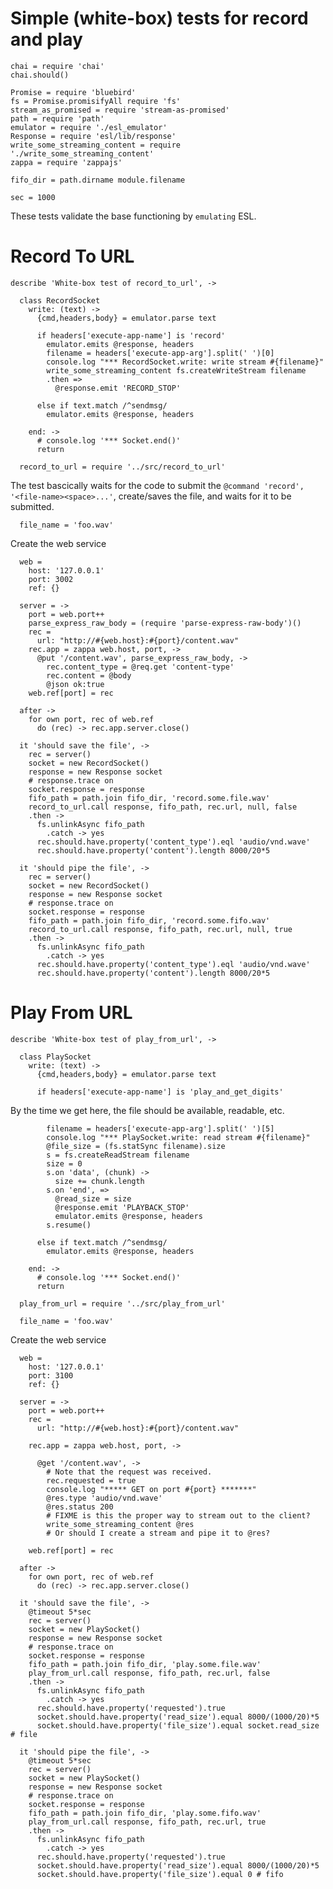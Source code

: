 Simple (white-box) tests for record and play
============================================

    chai = require 'chai'
    chai.should()

    Promise = require 'bluebird'
    fs = Promise.promisifyAll require 'fs'
    stream_as_promised = require 'stream-as-promised'
    path = require 'path'
    emulator = require './esl_emulator'
    Response = require 'esl/lib/response'
    write_some_streaming_content = require './write_some_streaming_content'
    zappa = require 'zappajs'

    fifo_dir = path.dirname module.filename

    sec = 1000

These tests validate the base functioning by `emulating` ESL.

Record To URL
=============

    describe 'White-box test of record_to_url', ->

      class RecordSocket
        write: (text) ->
          {cmd,headers,body} = emulator.parse text

          if headers['execute-app-name'] is 'record'
            emulator.emits @response, headers
            filename = headers['execute-app-arg'].split(' ')[0]
            console.log "*** RecordSocket.write: write stream #{filename}"
            write_some_streaming_content fs.createWriteStream filename
            .then =>
              @response.emit 'RECORD_STOP'

          else if text.match /^sendmsg/
            emulator.emits @response, headers

        end: ->
          # console.log '*** Socket.end()'
          return

      record_to_url = require '../src/record_to_url'

The test bascically waits for the code to submit the `@command 'record', '<file-name><space>...'`, create/saves the file, and waits for it to be submitted.

      file_name = 'foo.wav'

Create the web service

      web =
        host: '127.0.0.1'
        port: 3002
        ref: {}

      server = ->
        port = web.port++
        parse_express_raw_body = (require 'parse-express-raw-body')()
        rec =
          url: "http://#{web.host}:#{port}/content.wav"
        rec.app = zappa web.host, port, ->
          @put '/content.wav', parse_express_raw_body, ->
            rec.content_type = @req.get 'content-type'
            rec.content = @body
            @json ok:true
        web.ref[port] = rec

      after ->
        for own port, rec of web.ref
          do (rec) -> rec.app.server.close()

      it 'should save the file', ->
        rec = server()
        socket = new RecordSocket()
        response = new Response socket
        # response.trace on
        socket.response = response
        fifo_path = path.join fifo_dir, 'record.some.file.wav'
        record_to_url.call response, fifo_path, rec.url, null, false
        .then ->
          fs.unlinkAsync fifo_path
            .catch -> yes
          rec.should.have.property('content_type').eql 'audio/vnd.wave'
          rec.should.have.property('content').length 8000/20*5

      it 'should pipe the file', ->
        rec = server()
        socket = new RecordSocket()
        response = new Response socket
        # response.trace on
        socket.response = response
        fifo_path = path.join fifo_dir, 'record.some.fifo.wav'
        record_to_url.call response, fifo_path, rec.url, null, true
        .then ->
          fs.unlinkAsync fifo_path
            .catch -> yes
          rec.should.have.property('content_type').eql 'audio/vnd.wave'
          rec.should.have.property('content').length 8000/20*5

Play From URL
=============

    describe 'White-box test of play_from_url', ->

      class PlaySocket
        write: (text) ->
          {cmd,headers,body} = emulator.parse text

          if headers['execute-app-name'] is 'play_and_get_digits'

By the time we get here, the file should be available, readable, etc.

            filename = headers['execute-app-arg'].split(' ')[5]
            console.log "*** PlaySocket.write: read stream #{filename}"
            @file_size = (fs.statSync filename).size
            s = fs.createReadStream filename
            size = 0
            s.on 'data', (chunk) ->
              size += chunk.length
            s.on 'end', =>
              @read_size = size
              @response.emit 'PLAYBACK_STOP'
              emulator.emits @response, headers
            s.resume()

          else if text.match /^sendmsg/
            emulator.emits @response, headers

        end: ->
          # console.log '*** Socket.end()'
          return

      play_from_url = require '../src/play_from_url'

      file_name = 'foo.wav'

Create the web service

      web =
        host: '127.0.0.1'
        port: 3100
        ref: {}

      server = ->
        port = web.port++
        rec =
          url: "http://#{web.host}:#{port}/content.wav"

        rec.app = zappa web.host, port, ->

          @get '/content.wav', ->
            # Note that the request was received.
            rec.requested = true
            console.log "***** GET on port #{port} *******"
            @res.type 'audio/vnd.wave'
            @res.status 200
            # FIXME is this the proper way to stream out to the client?
            write_some_streaming_content @res
            # Or should I create a stream and pipe it to @res?

        web.ref[port] = rec

      after ->
        for own port, rec of web.ref
          do (rec) -> rec.app.server.close()

      it 'should save the file', ->
        @timeout 5*sec
        rec = server()
        socket = new PlaySocket()
        response = new Response socket
        # response.trace on
        socket.response = response
        fifo_path = path.join fifo_dir, 'play.some.file.wav'
        play_from_url.call response, fifo_path, rec.url, false
        .then ->
          fs.unlinkAsync fifo_path
            .catch -> yes
          rec.should.have.property('requested').true
          socket.should.have.property('read_size').equal 8000/(1000/20)*5
          socket.should.have.property('file_size').equal socket.read_size # file

      it 'should pipe the file', ->
        @timeout 5*sec
        rec = server()
        socket = new PlaySocket()
        response = new Response socket
        # response.trace on
        socket.response = response
        fifo_path = path.join fifo_dir, 'play.some.fifo.wav'
        play_from_url.call response, fifo_path, rec.url, true
        .then ->
          fs.unlinkAsync fifo_path
            .catch -> yes
          rec.should.have.property('requested').true
          socket.should.have.property('read_size').equal 8000/(1000/20)*5
          socket.should.have.property('file_size').equal 0 # fifo
